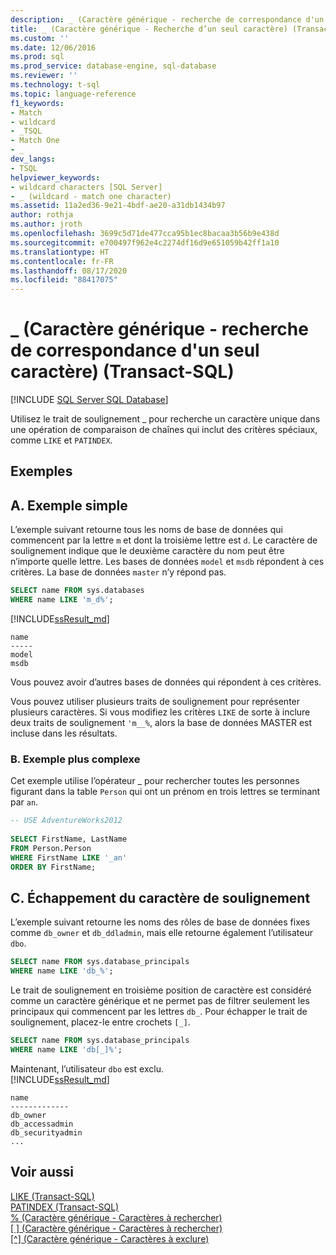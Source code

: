 ```yaml
---
description: _ (Caractère générique - recherche de correspondance d'un seul caractère) (Transact-SQL)
title: _ (Caractère générique - Recherche d’un seul caractère) (Transact-SQL) | Microsoft Docs
ms.custom: ''
ms.date: 12/06/2016
ms.prod: sql
ms.prod_service: database-engine, sql-database
ms.reviewer: ''
ms.technology: t-sql
ms.topic: language-reference
f1_keywords:
- Match
- wildcard
- _TSQL
- Match One
- _
dev_langs:
- TSQL
helpviewer_keywords:
- wildcard characters [SQL Server]
- _ (wildcard - match one character)
ms.assetid: 11a2ed36-9e21-4bdf-ae20-a31db1434b97
author: rothja
ms.author: jroth
ms.openlocfilehash: 3699c5d71de477cca95b1ec8bacaa3b56b9e438d
ms.sourcegitcommit: e700497f962e4c2274df16d9e651059b42ff1a10
ms.translationtype: HT
ms.contentlocale: fr-FR
ms.lasthandoff: 08/17/2020
ms.locfileid: "88417075"
---
```

# <a name="_-wildcard---match-one-character-transact-sql"></a>_ (Caractère générique - recherche de correspondance d'un seul caractère) (Transact-SQL)
[!INCLUDE [SQL Server SQL Database](../../includes/applies-to-version/sql-asdb.md)]

Utilisez le trait de soulignement _ pour recherche un caractère unique dans une opération de comparaison de chaînes qui inclut des critères spéciaux, comme `LIKE` et `PATINDEX`.  
  
## <a name="examples"></a>Exemples  

## <a name="a-simple-example"></a>A. Exemple simple   

L’exemple suivant retourne tous les noms de base de données qui commencent par la lettre `m` et dont la troisième lettre est `d`. Le caractère de soulignement indique que le deuxième caractère du nom peut être n’importe quelle lettre. Les bases de données `model` et `msdb` répondent à ces critères. La base de données `master` n’y répond pas.

```sql
SELECT name FROM sys.databases
WHERE name LIKE 'm_d%';
```   
[!INCLUDE[ssResult_md](../../includes/ssresult-md.md)]   
```
name
-----
model
msdb
```   
Vous pouvez avoir d’autres bases de données qui répondent à ces critères.

Vous pouvez utiliser plusieurs traits de soulignement pour représenter plusieurs caractères. Si vous modifiez les critères `LIKE` de sorte à inclure deux traits de soulignement `'m__%`, alors la base de données MASTER est incluse dans les résultats.

### <a name="b-more-complex-example"></a>B. Exemple plus complexe
 Cet exemple utilise l’opérateur _ pour rechercher toutes les personnes figurant dans la table `Person` qui ont un prénom en trois lettres se terminant par `an`.  
  
```sql  
-- USE AdventureWorks2012
  
SELECT FirstName, LastName  
FROM Person.Person  
WHERE FirstName LIKE '_an'  
ORDER BY FirstName;  
```  
## <a name="c-escaping-the-underscore-character"></a>C. Échappement du caractère de soulignement   
L’exemple suivant retourne les noms des rôles de base de données fixes comme `db_owner` et `db_ddladmin`, mais elle retourne également l’utilisateur `dbo`. 

```sql
SELECT name FROM sys.database_principals
WHERE name LIKE 'db_%';
```

Le trait de soulignement en troisième position de caractère est considéré comme un caractère générique et ne permet pas de filtrer seulement les principaux qui commencent par les lettres `db_`. Pour échapper le trait de soulignement, placez-le entre crochets `[_]`. 

```sql
SELECT name FROM sys.database_principals
WHERE name LIKE 'db[_]%';
```   
Maintenant, l’utilisateur `dbo` est exclu.   
[!INCLUDE[ssResult_md](../../includes/ssresult-md.md)]   
```
name
-------------
db_owner
db_accessadmin
db_securityadmin
...
```

  
## <a name="see-also"></a>Voir aussi  
 [LIKE &#40;Transact-SQL&#41;](../../t-sql/language-elements/like-transact-sql.md)   
 [PATINDEX &#40;Transact-SQL&#41;](../../t-sql/functions/patindex-transact-sql.md)   
  [% (Caractère générique - Caractères à rechercher)](../../t-sql/language-elements/percent-character-wildcard-character-s-to-match-transact-sql.md)   
  [&#91; &#93; (Caractère générique - Caractères à rechercher)](../../t-sql/language-elements/wildcard-character-s-to-match-transact-sql.md)   
 [&#91;^&#93; (Caractère générique - Caractères à exclure)](../../t-sql/language-elements/wildcard-character-s-not-to-match-transact-sql.md)     
  
